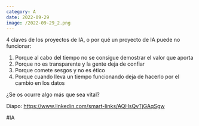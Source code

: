 ```yaml
--- 
category: A 
date: 2022-09-29 
image: /2022-09-29_2.png 
--- 
```


4 claves de los proyectos de IA, o por qué un proyecto de IA puede no funcionar:

1) Porque al cabo del tiempo no se consigue demostrar el valor que aporta
2) Porque no es transparente y la gente deja de confiar
3) Porque comete sesgos y no es ético
4) Porque cuando lleva un tiempo funcionando deja de hacerlo por el cambio en los datos

¿Se os ocurre algo más que sea vital?

Diapo: https://www.linkedin.com/smart-links/AQHsQvTjGAqSgw

#IA